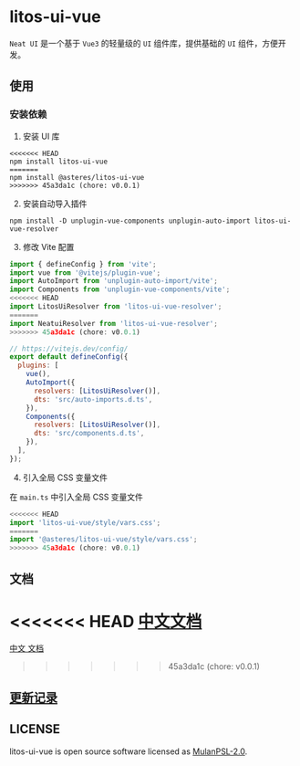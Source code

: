# litos-ui-vue

`Neat UI` 是一个基于 `Vue3` 的轻量级的 `UI` 组件库，提供基础的 `UI` 组件，方便开发。

## 使用

### 安装依赖

1. 安装 UI 库

```shell
<<<<<<< HEAD
npm install litos-ui-vue
=======
npm install @asteres/litos-ui-vue
>>>>>>> 45a3da1c (chore: v0.0.1)
```

2. 安装自动导入插件

```shell
npm install -D unplugin-vue-components unplugin-auto-import litos-ui-vue-resolver
```

3. 修改 Vite 配置

```js
import { defineConfig } from 'vite';
import vue from '@vitejs/plugin-vue';
import AutoImport from 'unplugin-auto-import/vite';
import Components from 'unplugin-vue-components/vite';
<<<<<<< HEAD
import LitosUiResolver from 'litos-ui-vue-resolver';
=======
import NeatuiResolver from 'litos-ui-vue-resolver';
>>>>>>> 45a3da1c (chore: v0.0.1)

// https://vitejs.dev/config/
export default defineConfig({
  plugins: [
    vue(),
    AutoImport({
      resolvers: [LitosUiResolver()],
      dts: 'src/auto-imports.d.ts',
    }),
    Components({
      resolvers: [LitosUiResolver()],
      dts: 'src/components.d.ts',
    }),
  ],
});
```

4. 引入全局 CSS 变量文件

在 `main.ts` 中引入全局 CSS 变量文件

```js
<<<<<<< HEAD
import 'litos-ui-vue/style/vars.css';
=======
import '@asteres/litos-ui-vue/style/vars.css';
>>>>>>> 45a3da1c (chore: v0.0.1)
```

## 文档

<<<<<<< HEAD
[中文文档](https://dvshu.github.io/litos-ui-vue/)
=======
[中文 文档](https://dvshu.github.io/litos-ui-vue/)
>>>>>>> 45a3da1c (chore: v0.0.1)

## [更新记录](https://github.com/DvShu/litos-ui-vue/blob/main/CHANGELOG.md)

## LICENSE

litos-ui-vue is open source software licensed as [MulanPSL-2.0](https://github.com/DvShu/litos-ui-vue/blob/main/LICENSE).
